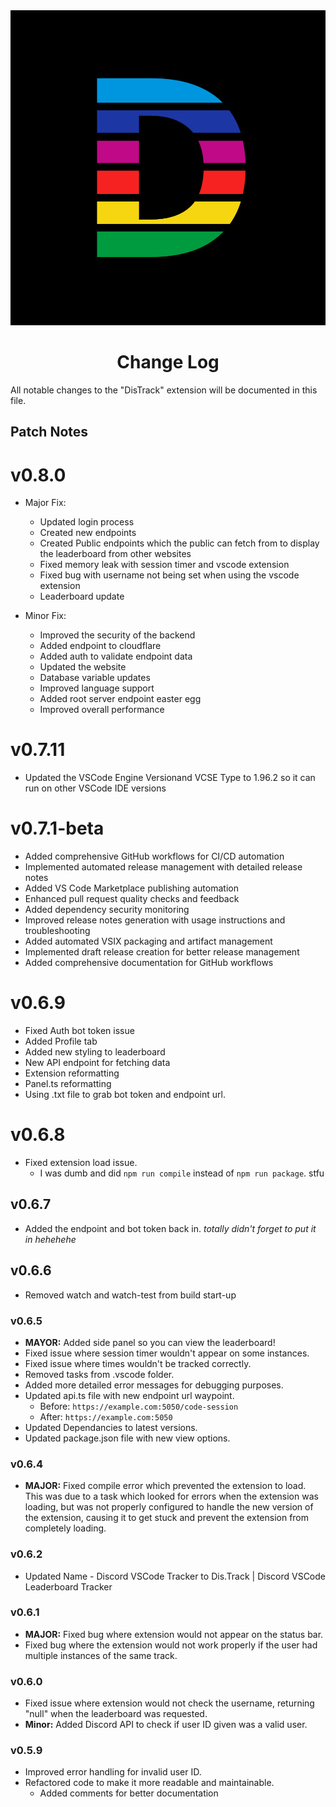<div align=center>
  <img src="./images/New Distrack.jpg"/>

# Change Log

</div>


All notable changes to the "DisTrack" extension will be documented in this file.

## Patch Notes
# v0.8.0
* Major Fix:
  * Updated login process
  * Created new endpoints
  * Created Public endpoints which the public can fetch from to display the leaderboard from other websites
  * Fixed memory leak with session timer and vscode extension
  * Fixed bug with username not being set when using the vscode extension
  * Leaderboard update


* Minor Fix:
  * Improved the security of the backend
  * Added endpoint to cloudflare
  * Added auth to validate endpoint data
  * Updated the website
  * Database variable updates
  * Improved language support
  * Added root server endpoint easter egg
  * Improved overall performance

# v0.7.11
* Updated the VSCode Engine Versionand VCSE Type to 1.96.2 so it can run on other VSCode IDE versions

# v0.7.1-beta
* Added comprehensive GitHub workflows for CI/CD automation
* Implemented automated release management with detailed release notes
* Added VS Code Marketplace publishing automation
* Enhanced pull request quality checks and feedback
* Added dependency security monitoring
* Improved release notes generation with usage instructions and troubleshooting
* Added automated VSIX packaging and artifact management
* Implemented draft release creation for better release management
* Added comprehensive documentation for GitHub workflows

# v0.6.9
* Fixed Auth bot token issue
* Added Profile tab
* Added new styling to leaderboard
* New API endpoint for fetching data
* Extension reformatting
* Panel.ts reformatting
* Using .txt file to grab bot token and endpoint url.

# v0.6.8
* Fixed extension load issue.
  * I was dumb and did `npm run compile` instead of `npm run package`. stfu

## v0.6.7
* Added the endpoint and bot token back in. *totally didn't forget to put it in hehehehe*

## v0.6.6
* Removed watch and watch-test from build start-up

### v0.6.5
* **MAYOR:** Added side panel so you can view the leaderboard!
* Fixed issue where session timer wouldn't appear on some instances.
* Fixed issue where times wouldn't be tracked correctly.
* Removed tasks from .vscode folder.
* Added more detailed error messages for debugging purposes.
* Updated api.ts file with new endpoint url waypoint.
  * Before: `https://example.com:5050/code-session`
  * After: `https://example.com:5050`
* Updated Dependancies to latest versions.
* Updated package.json file with new view options.

### v0.6.4
* **MAJOR:** Fixed compile error which prevented the extension to load. This was due to a task which looked for errors when the extension was loading, but was not properly configured to handle the new version of the extension, causing it to get stuck and prevent the extension from completely loading.

### v0.6.2
* Updated Name - Discord VSCode Tracker to Dis.Track | Discord VSCode Leaderboard Tracker

### v0.6.1
* **MAJOR:** Fixed bug where extension would not appear on the status bar.
* Fixed bug where the extension would not work properly if the user had multiple instances of the same track.


### v0.6.0
* Fixed issue where extension would not check the username, returning "null" when the leaderboard was requested.
* **Minor:** Added Discord API to check if user ID given was a valid user.

### v0.5.9
* Improved error handling for invalid user ID.
* Refactored code to make it more readable and maintainable.
  * Added comments for better documentation
